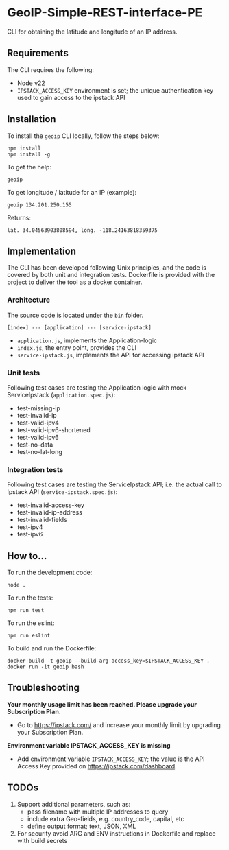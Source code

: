 # GeoIP-Simple-REST-interface-PE
CLI for obtaining the latitude and longitude of an IP address.

## Requirements
The CLI requires the following:
* Node v22
* `IPSTACK_ACCESS_KEY` environment is set; the unique authentication key used to gain access to the ipstack API

## Installation
To install the `geoip` CLI locally, follow the steps below:

    npm install
    npm install -g

To get the help:

    geoip

To get longitude / latitude for an IP (example):

    geoip 134.201.250.155

Returns:

    lat. 34.04563903808594, long. -118.24163818359375

## Implementation
The CLI has been developed following Unix principles, and the code is covered by both unit and integration tests.
Dockerfile is provided with the project to deliver the tool as a docker container.

### Architecture
The source code is located under the `bin` folder.

    [index] --- [application] --- [service-ipstack]

* `application.js`, implements the Application-logic
* `index.js`, the entry point, provides the CLI
* `service-ipstack.js`, implements the API for accessing ipstack API

### Unit tests
Following test cases are testing the Application logic with mock ServiceIpstack (`application.spec.js`):
* test-missing-ip
* test-invalid-ip
* test-valid-ipv4
* test-valid-ipv6-shortened
* test-valid-ipv6
* test-no-data
* test-no-lat-long

### Integration tests
Following test cases are testing the ServiceIpstack API; i.e. the actual call to Ipstack API (`service-ipstack.spec.js`):
* test-invalid-access-key
* test-invalid-ip-address
* test-invalid-fields
* test-ipv4
* test-ipv6

## How to...
To run the development code:

    node .

To run the tests:

    npm run test

To run the eslint:

    npm run eslint

To build and run the Dockerfile:

    docker build -t geoip --build-arg access_key=$IPSTACK_ACCESS_KEY .
    docker run -it geoip bash

## Troubleshooting
**Your monthly usage limit has been reached. Please upgrade your Subscription Plan.**
* Go to https://ipstack.com/ and increase your monthly limit by upgrading your Subscription Plan.

**Environment variable IPSTACK_ACCESS_KEY is missing**
* Add environment variable `IPSTACK_ACCESS_KEY`; the value is the API Access Key provided on https://ipstack.com/dashboard.

## TODOs
1. Support additional parameters, such as:
   * pass filename with multiple IP addresses to query
   * include extra Geo-fields, e.g. country_code, capital, etc
   * define output format; text, JSON, XML
2. For security avoid ARG and ENV instructions in Dockerfile and replace with build secrets
